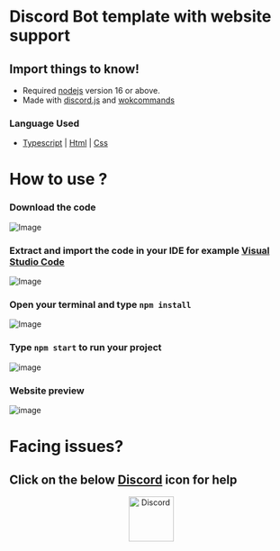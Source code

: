 # Discord Bot template with website support

## Import things to know!

- Required [nodejs](https://nodejs.org/en/) version 16 or above.
- Made with [discord.js](https://discord.js.org/#/) and [wokcommands](https://docs.wornoffkeys.com/)

### Language Used

- [Typescript](https://www.typescriptlang.org/) | [Html](https://html.com/) | [Css](https://www.w3schools.com/css/css_intro.asp) 
# How to use ?

### Download the code 
![Image](https://media.discordapp.net/attachments/901406878041509941/902580610315477012/1635262379050.jpg?width=1374&height=670)

### Extract and import the code in your IDE for example [Visual Studio Code](https://code.visualstudio.com/)
![Image](https://cdn.discordapp.com/attachments/901406878041509941/902582143480389672/unknown.png)

### Open your terminal and type `npm install`
![Image](https://cdn.discordapp.com/attachments/901406878041509941/902588737723203584/1635264314796.png)

### Type `npm start` to run your project
![image](https://cdn.discordapp.com/attachments/901406878041509941/902590105183744040/1635264639316.jpg)

### Website preview
![image](https://cdn.discordapp.com/attachments/873944838989545472/902599971566669864/unknown.png)

# Facing issues?
## Click on the below [Discord](https://discord.com/) icon for help
<p align="center">
<a href="https://discord.gg/5Buqb9J6ur">
    <img src="https://user-images.githubusercontent.com/59381835/92191514-d649ad80-ee18-11ea-9bc4-e95c7a122a99.png" alt="Discord" width="80"/>
  </a>
  
